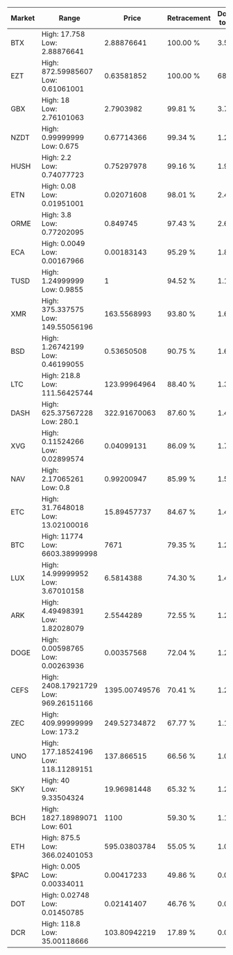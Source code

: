 | Market | Range | Price| Retracement | Doubles to 50% |
| --- | --- | --- | --- | --- |
| BTX | High: 17.758<br />Low: 2.88876641 | 2.88876641 | 100.00 % | 3.57 |
| EZT | High: 872.59985607<br />Low: 0.61061001 | 0.63581852 | 100.00 % | 686.68 |
| GBX | High: 18<br />Low: 2.76101063 | 2.7903982 | 99.81 % | 3.72 |
| NZDT | High: 0.99999999<br />Low: 0.675 | 0.67714366 | 99.34 % | 1.24 |
| HUSH | High: 2.2<br />Low: 0.74077723 | 0.75297978 | 99.16 % | 1.95 |
| ETN | High: 0.08<br />Low: 0.01951001 | 0.02071608 | 98.01 % | 2.40 |
| ORME | High: 3.8<br />Low: 0.77202095 | 0.849745 | 97.43 % | 2.69 |
| ECA | High: 0.0049<br />Low: 0.00167966 | 0.00183143 | 95.29 % | 1.80 |
| TUSD | High: 1.24999999<br />Low: 0.9855 | 1 | 94.52 % | 1.12 |
| XMR | High: 375.337575<br />Low: 149.55056196 | 163.5568993 | 93.80 % | 1.60 |
| BSD | High: 1.26742199<br />Low: 0.46199055 | 0.53650508 | 90.75 % | 1.61 |
| LTC | High: 218.8<br />Low: 111.56425744 | 123.99964964 | 88.40 % | 1.33 |
| DASH | High: 625.37567228<br />Low: 280.1 | 322.91670063 | 87.60 % | 1.40 |
| XVG | High: 0.11524266<br />Low: 0.02899574 | 0.04099131 | 86.09 % | 1.76 |
| NAV | High: 2.17065261<br />Low: 0.8 | 0.99200947 | 85.99 % | 1.50 |
| ETC | High: 31.7648018<br />Low: 13.02100016 | 15.89457737 | 84.67 % | 1.41 |
| BTC | High: 11774<br />Low: 6603.38999998 | 7671 | 79.35 % | 1.20 |
| LUX | High: 14.99999952<br />Low: 3.67010158 | 6.5814388 | 74.30 % | 1.42 |
| ARK | High: 4.49498391<br />Low: 1.82028079 | 2.5544289 | 72.55 % | 1.24 |
| DOGE | High: 0.00598765<br />Low: 0.00263936 | 0.00357568 | 72.04 % | 1.21 |
| CEFS | High: 2408.17921729<br />Low: 969.26151166 | 1395.00749576 | 70.41 % | 1.21 |
| ZEC | High: 409.99999999<br />Low: 173.2 | 249.52734872 | 67.77 % | 1.17 |
| UNO | High: 177.18524196<br />Low: 118.11289151 | 137.866515 | 66.56 % | 1.07 |
| SKY | High: 40<br />Low: 9.33504324 | 19.96981448 | 65.32 % | 1.24 |
| BCH | High: 1827.18989071<br />Low: 601 | 1100 | 59.30 % | 1.10 |
| ETH | High: 875.5<br />Low: 366.02401053 | 595.03803784 | 55.05 % | 1.04 |
| $PAC | High: 0.005<br />Low: 0.00334011 | 0.00417233 | 49.86 % | 0.00 |
| DOT | High: 0.02748<br />Low: 0.01450785 | 0.02141407 | 46.76 % | 0.00 |
| DCR | High: 118.8<br />Low: 35.00118666 | 103.80942219 | 17.89 % | 0.00 |
